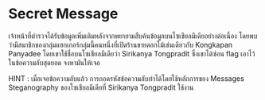 # Secret Message
เจ้าหน้าที่ตำรวจได้รับข้อมูลเพิ่มเติมหลังจากพยายามสืบค้นข้อมูลบนโซเชียลมีเดียอย่างต่อเนื่อง โดยพบว่ามีสมาชิกของกลุ่มแฮกเกอร์กลุ่มนี้คนหนึ่งที่เปิดร้านขายดอกไม้เช่นเดียวกับ Kongkapan Panyadee โดยเขาใช้ชื่อบนโซเชียลมีเดียว่า Sirikanya Tongpradit ซึ่งเขาได้ซ่อน flag เอาไว้ในข้อความลับสุดยอด จงหามันให้เจอ

HINT : เมื่อเจอข้อความลับแล้ว การถอดรหัสข้อความลับทำได้โดยใช้หลักการของ Messages Steganography ของโซเชียลมีเดียที่ Sirikanya Tongpradit ใช้งาน